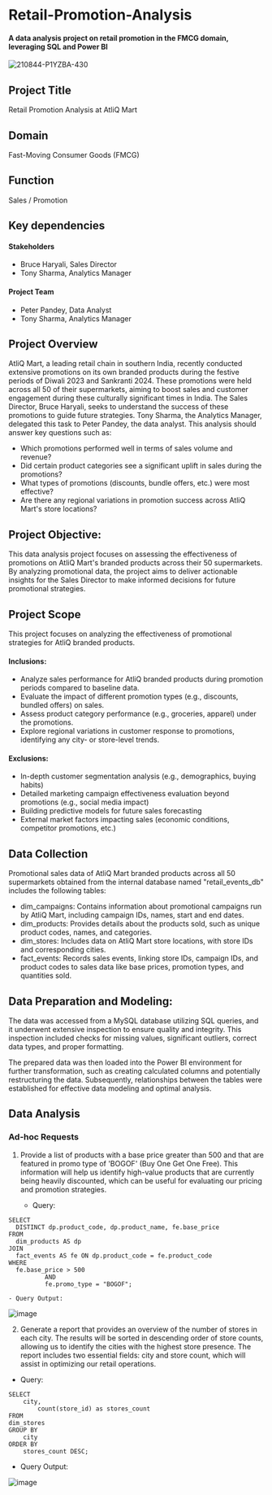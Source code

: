 # Retail-Promotion-Analysis

#### A data analysis project on retail promotion in the FMCG domain, leveraging SQL and Power BI

![210844-P1YZBA-430](https://github.com/arbayzid/Retail-Promotion-Analysis/assets/146184500/e647bd54-cd24-448a-a49f-4b0fd6b1f7a0)

## Project Title
Retail Promotion Analysis at AtliQ Mart
## Domain
Fast-Moving Consumer Goods (FMCG)
## Function
Sales / Promotion

## Key dependencies
#### Stakeholders
- Bruce Haryali, Sales Director
- Tony Sharma, Analytics Manager
#### Project Team
- Peter Pandey, Data Analyst
- Tony Sharma, Analytics Manager

## Project Overview
AtliQ Mart, a leading retail chain in southern India, recently conducted extensive promotions on its own branded products during the festive periods of Diwali 2023 and Sankranti 2024. These promotions were held across all 50 of their supermarkets, aiming to boost sales and customer engagement during these culturally significant times in India. The Sales Director, Bruce Haryali, seeks to understand the success of these promotions to guide future strategies. Tony Sharma, the Analytics Manager, delegated this task to Peter Pandey, the data analyst.  This analysis should answer key questions such as:
- Which promotions performed well in terms of sales volume and revenue?
- Did certain product categories see a significant uplift in sales during the promotions?
- What types of promotions (discounts, bundle offers, etc.) were most effective?
- Are there any regional variations in promotion success across AtliQ Mart's store locations?

## Project Objective:
This data analysis project focuses on assessing the effectiveness of promotions on AtliQ Mart's branded products across their 50 supermarkets. By analyzing promotional data, the project aims to deliver actionable insights for the Sales Director to make informed decisions for future promotional strategies.

## Project Scope
This project focuses on analyzing the effectiveness of promotional strategies for AtliQ branded products. 

#### Inclusions:

- Analyze sales performance for AtliQ branded products during promotion periods compared to baseline data.
- Evaluate the impact of different promotion types (e.g., discounts, bundled offers) on sales.
- Assess product category performance (e.g., groceries, apparel) under the promotions.
- Explore regional variations in customer response to promotions, identifying any city- or store-level trends.

#### Exclusions:

- In-depth customer segmentation analysis (e.g., demographics, buying habits)
- Detailed marketing campaign effectiveness evaluation beyond promotions (e.g., social media impact)
- Building predictive models for future sales forecasting
- External market factors impacting sales (economic conditions, competitor promotions, etc.)

## Data Collection

Promotional sales data of AtliQ Mart branded products across all 50 supermarkets obtained from the internal database named "retail_events_db" includes the following tables:

- dim_campaigns: Contains information about promotional campaigns run by AtliQ Mart, including campaign IDs, names, start and end dates.
- dim_products: Provides details about the products sold, such as unique product codes, names, and categories.
- dim_stores: Includes data on AtliQ Mart store locations, with store IDs and corresponding cities.
- fact_events: Records sales events, linking store IDs, campaign IDs, and product codes to sales data like base prices, promotion types, and quantities sold.

## Data Preparation and Modeling:
The data was accessed from a MySQL database utilizing SQL queries, and it underwent extensive inspection to ensure quality and integrity. This inspection included checks for missing values, significant outliers, correct data types, and proper formatting.


The prepared data was then loaded into the Power BI environment for further transformation, such as creating calculated columns and potentially restructuring the data. Subsequently, relationships between the tables were established for effective data modeling and optimal analysis.

## Data Analysis


### Ad-hoc Requests


1. Provide a list of products with a base price greater than 500 and that are featured in promo type of 'BOGOF' (Buy One Get One Free). This information will help us identify high-value products that are currently being heavily discounted, which can be useful for evaluating our pricing and promotion strategies.
  
     
    - Query:
  ```
  SELECT 
  	DISTINCT dp.product_code, dp.product_name, fe.base_price
  FROM 
  	dim_products AS dp
  JOIN 
  	fact_events AS fe ON dp.product_code = fe.product_code
  WHERE
  	fe.base_price > 500
      		AND 
  			fe.promo_type = "BOGOF";
  ```
    - Query Output:
  
  ![image](https://github.com/arbayzid/Retail-Promotion-Analysis/assets/146184500/f3efc41f-eaaf-4946-a6d2-91a30f489a8a)



2.	Generate a report that provides an overview of the number of stores in each city. The results will be sorted in descending order of store counts, allowing us to identify the cities with the highest store presence. The report includes two essential fields: city and store count, which will assist in optimizing our retail operations.

  - Query:
```
SELECT 
	city,
    	count(store_id) as stores_count
FROM 
dim_stores
GROUP BY
	city
ORDER BY
	stores_count DESC;
```
  - Query Output:
 
![image](https://github.com/arbayzid/Retail-Promotion-Analysis/assets/146184500/b695d9af-9b12-4156-b797-3aa32c6a84a5)



